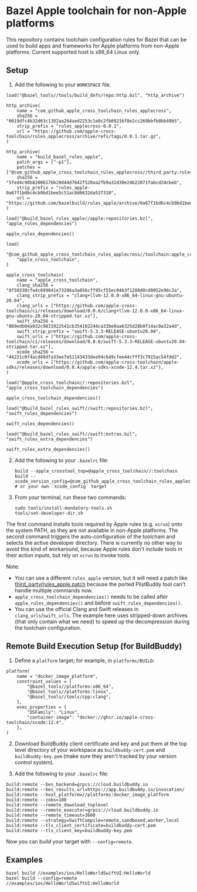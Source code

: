 # Bazel Apple toolchain for non-Apple platforms

This repository contains toolchain configuration rules for Bazel that can be
used to build apps and frameworks for Apple platforms from non-Apple platforms.
Current supported host is x86_64 Linux only.

## Setup

1. Add the following to your `WORKSPACE` file.

```starlark
load("@bazel_tools//tools/build_defs/repo:http.bzl", "http_archive")

http_archive(
    name = "com_github_apple_cross_toolchain_rules_applecross",
    sha256 = "0019dfc4b32d63c1392aa264aed2253c1e0c2fb09216f8e2cc269bbfb8bb49b5",
    strip_prefix = "rules_applecross-0.0.1",
    url = "https://github.com/apple-cross-toolchain/rules_applecross/archive/refs/tags/0.0.1.tar.gz",
)

http_archive(
    name = "build_bazel_rules_apple",
    patch_args = ["-p1"],
    patches = ["@com_github_apple_cross_toolchain_rules_applecross//third_party:rules_apple.patch"],
    sha256 = "5fed4c90b82006176b28d44d7642f520aa2fb9a32d30e24b22071fabcd24cbeb",
    strip_prefix = "rules_apple-0a67f1bd6c4cb9bd1bee5c51ac8d6632da537310",
    url = "https://github.com/bazelbuild/rules_apple/archive/0a67f1bd6c4cb9bd1bee5c51ac8d6632da537310.tar.gz",
)

load("@build_bazel_rules_apple//apple:repositories.bzl", "apple_rules_dependencies")

apple_rules_dependencies()

load(
    "@com_github_apple_cross_toolchain_rules_applecross//toolchain:apple_cross_toolchain.bzl",
    "apple_cross_toolchain",
)

apple_cross_toolchain(
    name = "apple_cross_toolchain",
    clang_sha256 = "8f50330cfa4c609841e73286a3a056cff95cf55ec04b3f1280d0cd0052e96c2a",
    clang_strip_prefix = "clang+llvm-12.0.0-x86_64-linux-gnu-ubuntu-20.04",
    clang_urls = ["https://github.com/apple-cross-toolchain/ci/releases/download/0.0.6/clang+llvm-12.0.0-x86_64-linux-gnu-ubuntu-20.04-stripped.tar.xz"],
    swift_sha256 = "869edb04a932c9831922541cb354102244ca33be0aa6325d28b0f14ac0a32a4d",
    swift_strip_prefix = "swift-5.3.3-RELEASE-ubuntu20.04",
    swift_urls = ["https://github.com/apple-cross-toolchain/ci/releases/download/0.0.6/swift-5.3.3-RELEASE-ubuntu20.04-stripped.tar.xz"],
    xcode_sha256 = "44221c0f4acd48d7a33ee7e51143433dee94c649cfee44cfff3c7915ac54fdd2",
    xcode_urls = ["https://github.com/apple-cross-toolchain/apple-sdks/releases/download/0.0.4/apple-sdks-xcode-12.4.tar.xz"],
)

load("@apple_cross_toolchain//:repositories.bzl", "apple_cross_toolchain_dependencies")

apple_cross_toolchain_dependencies()

load("@build_bazel_rules_swift//swift:repositories.bzl", "swift_rules_dependencies")

swift_rules_dependencies()

load("@build_bazel_rules_swift//swift:extras.bzl", "swift_rules_extra_dependencies")

swift_rules_extra_dependencies()
```

2. Add the following to your `.bazelrc` file:

    ```
    build --apple_crosstool_top=@apple_cross_toolchain//:toolchain
    build --xcode_version_config=@com_github_apple_cross_toolchain_rules_applecross//xcode_config:host_xcodes # or your own `xcode_config` target
    ```

3. From your terminal, run these two commands:

   ```
   sudo tools/install-mandatory-tools.sh
   tools/set-developer-dir.sh
   ```

The first command installs tools required by Apple rules (e.g. `xcrun`) onto
the system PATH, as they are not available in non-Apple platforms. The second
command triggers the auto-configuration of the toolchain and selects the active
developer directory. There is currently no other way to avoid this kind of
workaround, because Apple rules don't include tools in their action inputs, but
rely on `xcrun` to invoke tools.

Note: 
- You can use a different `rules_apple` version, but it will need a patch like
  [third_party/rules_apple.patch](third_party/rules_apple.patch) because the
  ported PlistBuddy tool can't handle multiple commands now.
- `apple_cross_toolchain_dependencies()` needs to be called after
  `apple_rules_dependencies()` and before `swift_rules_dependencies()`.
- You can use the official Clang and Swift releases in
  `clang_urls`/`swift_urls`. The example here uses stripped-down archives (that
  only contain what we need) to speed up the decompression during the toolchain
  configuration.

## Remote Build Execution Setup (for BuildBuddy)

1. Define a `platform` target; for example, in `platforms/BUILD`:

```starlark
platform(
    name = "docker_image_platform",
    constraint_values = [
        "@bazel_tools//platforms:x86_64",
        "@bazel_tools//platforms:linux",
        "@bazel_tools//tools/cpp:clang",
    ],
    exec_properties = {
        "OSFamily": "Linux",
        "container-image": "docker://ghcr.io/apple-cross-toolchain/xcode:12.4",
    },
)
```

2. Download BuildBuddy client certificate and key and put them at the top level
   directory of your workspace as `buildbuddy-cert.pem` and
   `buildbuddy-key.pem` (make sure they aren't tracked by your version control
   system).

3. Add the following to your `.bazelrc` file:

```
build:remote --bes_backend=grpcs://cloud.buildbuddy.io
build:remote --bes_results_url=https://app.buildbuddy.io/invocation/
build:remote --host_platform=//platforms:docker_image_platform
build:remote --jobs=100
build:remote --remote_download_toplevel
build:remote --remote_executor=grpcs://cloud.buildbuddy.io
build:remote --remote_timeout=3600
build:remote --strategy=SwiftCompile=remote,sandboxed,worker,local
build:remote --tls_client_certificate=buildbuddy-cert.pem
build:remote --tls_client_key=buildbuddy-key.pem
```

Now you can build your target with `--config=remote`.

## Examples

```
bazel build //examples/ios/HelloWorldSwiftUI:HelloWorld
bazel build --config=remote //examples/ios/HelloWorldSwiftUI:HelloWorld
```
